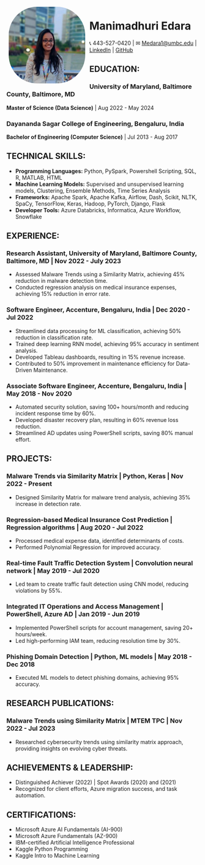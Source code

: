 <img src="Profile Pic.jfif" alt="Profile Image" width="200" height="200" style="float: left; margin-right: 5px; border-radius: 80px; padding: 6px;">

# Manimadhuri Edara
📞 443-527-0420 | ✉ Medara1@umbc.edu | [LinkedIn](linkedin.com/in/manimadhuriedara) | [GitHub](github.com/MANIMADHURIE)

## EDUCATION:
### University of Maryland, Baltimore County, Baltimore, MD
**Master of Science (Data Science)** | Aug 2022 - May 2024

### Dayananda Sagar College of Engineering, Bengaluru, India
**Bachelor of Engineering (Computer Science)** | Jul 2013 - Aug 2017

## TECHNICAL SKILLS:
- **Programming Languages:** Python, PySpark, Powershell Scripting, SQL, R, MATLAB, HTML
- **Machine Learning Models:** Supervised and unsupervised learning models, Clustering, Ensemble Methods, Time Series Analysis
- **Frameworks:** Apache Spark, Apache Kafka, Airflow, Dash, Scikit, NLTK, SpaCy, TensorFlow, Keras, Hadoop, PyTorch, Django, Flask
- **Developer Tools:** Azure Databricks, Informatica, Azure Workflow, Snowflake

## EXPERIENCE:
### Research Assistant, University of Maryland, Baltimore County, Baltimore, MD | Nov 2022 - July 2023
- Assessed Malware Trends using a Similarity Matrix, achieving 45% reduction in malware detection time.
- Conducted regression analysis on medical insurance expenses, achieving 15% reduction in error rate.

### Software Engineer, Accenture, Bengaluru, India | Dec 2020 - Jul 2022
- Streamlined data processing for ML classification, achieving 50% reduction in classification rate.
- Trained deep learning RNN model, achieving 95% accuracy in sentiment analysis.
- Developed Tableau dashboards, resulting in 15% revenue increase.
- Contributed to 50% improvement in maintenance efficiency for Data-Driven Maintenance.

### Associate Software Engineer, Accenture, Bengaluru, India | May 2018 - Nov 2020
- Automated security solution, saving 100+ hours/month and reducing incident response time by 60%.
- Developed disaster recovery plan, resulting in 60% revenue loss reduction.
- Streamlined AD updates using PowerShell scripts, saving 80% manual effort.

## PROJECTS:

### Malware Trends via Similarity Matrix | Python, Keras | Nov 2022 - Present
- Designed Similarity Matrix for malware trend analysis, achieving 35% increase in detection rate.

### Regression-based Medical Insurance Cost Prediction | Regression algorithms | Aug 2020 - Jul 2022
- Processed medical expense data, identified determinants of costs.
- Performed Polynomial Regression for improved accuracy.

### Real-time Fault Traffic Detection System | Convolution neural network | May 2019 - Jul 2020
- Led team to create traffic fault detection using CNN model, reducing violations by 55%.

### Integrated IT Operations and Access Management | PowerShell, Azure AD | Jan 2019 - Jun 2019
- Implemented PowerShell scripts for account management, saving 20+ hours/week.
- Led high-performing IAM team, reducing resolution time by 30%.

### Phishing Domain Detection | Python, ML models | May 2018 - Dec 2018
- Executed ML models to detect phishing domains, achieving 95% accuracy.

## RESEARCH PUBLICATIONS:

### Malware Trends using Similarity Matrix | MTEM TPC | Nov 2022 - Jul 2023
- Researched cybersecurity trends using similarity matrix approach, providing insights on evolving cyber threats.

## ACHIEVEMENTS & LEADERSHIP:
- Distinguished Achiever (2022) | Spot Awards (2020) and (2021)
- Recognized for client efforts, Azure migration success, and task automation.

## CERTIFICATIONS:
- Microsoft Azure AI Fundamentals (AI-900)
- Microsoft Azure Fundamentals (AZ-900)
- IBM-certified Artificial Intelligence Professional
- Kaggle Python Programming
- Kaggle Intro to Machine Learning
